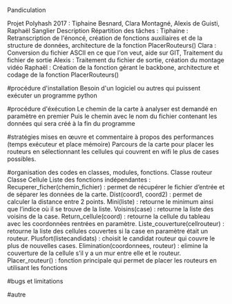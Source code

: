 Pandiculation

Projet Polyhash 2017 : Tiphaine Besnard, Clara Montagné, Alexis de Guisti, Raphaël Sanglier
Description
Répartition des tâches :
Tiphaine : Retranscription de l'énoncé, création de fonctions auxiliaires et de la structure de données, architecture de la fonction PlacerRouteurs()
Clara : Conversion du fichier ASCII en ce que l'on veut, aide sur GIT, Traitement du fichier de sortie
Alexis : Traitement du fichier de sortie, création du montage vidéo
Raphaël : Création de la fonction gérant le backbone, architecture et codage de la fonction PlacerRouteurs()

#procédure d'installation
Besoin d'un logiciel ou autres qui puissent exécuter un programme python

#procédure d'éxécution
Le chemin de la carte à analyser est demandé en paramètre en premier
Puis le chemin avec le nom du fichier contenant les données qui sera créé à la fin du programme

#stratégies mises en œuvre et commentaire à propos des performances (temps exécuteur et place mémoire)
Parcours de la carte pour placer les routeurs en sélectionnant les cellules qui couvrent en wifi le plus de cases possibles.

#organisation des codes en classes, modules, fonctions. 
Classe routeur 
Classe Cellule 
Liste des fonctions indépendantes :
Recuperer_ficher(chemin_fichier) : permet de récupérer le fichier d’entrée et de séparer les données de la carte. 
Dist(coord1, coord2) : permet de calculer la distance entre 2 points.
Mini(liste) : retourne le minimum ainsi que l’indice où il se trouve de la liste.
Voisins(case) : retourne la liste des voisins de la case.
Return_cellule(coord) : retourne la cellule du tableau avec les coordonnées rentrées en paramètre. 
Liste_couverture(cellrouteur) : retourne la liste des cellules couvertes si la case en paramètre était un routeur.
Plusfort(listecandidats) : choisit le candidat routeur qui couvre le plus de nouvelles cases.
Elimination(coordonnees, routeur) : elimine la couverture de la cellule s’il y a un mur entre elle et le routeur.
Placer_routeur() : fonction principale qui permet de placer les routeurs en utilisant les fonctions 

#bugs et limitations

#autre

